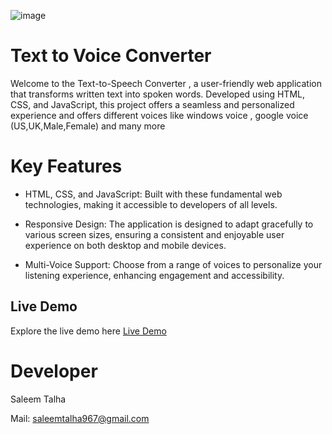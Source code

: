 ![image](https://github.com/Saleem-Talha/Text-to-Voice-Converter/assets/121040503/54d5b06c-d02f-412f-8811-79d3f5d31ff4)

# Text to Voice Converter
Welcome to the Text-to-Speech Converter , a user-friendly web application that transforms written text into spoken words. Developed using HTML, CSS, and JavaScript, this project offers a seamless and personalized experience and offers different voices like windows voice , google voice (US,UK,Male,Female) and many more

# Key Features
- HTML, CSS, and JavaScript: Built with these fundamental web technologies, making it accessible to developers of all levels.

- Responsive Design: The application is designed to adapt gracefully to various screen sizes, ensuring a consistent and enjoyable user experience on both desktop and mobile devices.

- Multi-Voice Support: Choose from a range of voices to personalize your listening experience, enhancing engagement and accessibility.

## Live Demo

Explore the live demo here [Live Demo](https://saleem-talha.github.io/Text-to-Voice-Converter/)


# Developer
Saleem Talha

Mail:  [saleemtalha967@gmail.com](https://mail.google.com/mail/u/0/#inbox?compose=GTvVlcSKhcBvzTMFXqQSFLsWHJzhKjzFjgQLzZcGHzqNjrnhFLbtNwpRHCNMLQllFBdnKvDkWQwxK)  

 
